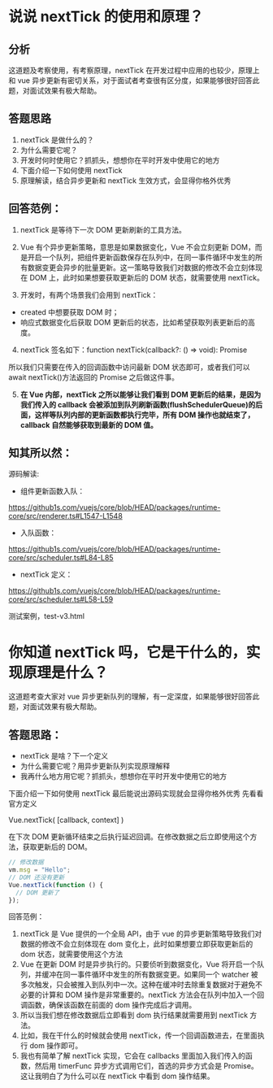 # 说说 nextTick 的使用和原理？

## 分析

这道题及考察使用，有考察原理，nextTick 在开发过程中应用的也较少，原理上和 vue 异步更新有密切关系，对于面试者考查很有区分度，如果能够很好回答此题，对面试效果有极大帮助。

## 答题思路

1. nextTick 是做什么的？
2. 为什么需要它呢？
3. 开发时何时使用它？抓抓头，想想你在平时开发中使用它的地方
4. 下面介绍一下如何使用 nextTick
5. 原理解读，结合异步更新和 nextTick 生效方式，会显得你格外优秀

## 回答范例：

1. nextTick 是等待下一次 DOM 更新刷新的工具方法。

2. Vue 有个异步更新策略，意思是如果数据变化，Vue 不会立刻更新 DOM，而是开启一个队列，把组件更新函数保存在队列中，在同一事件循环中发生的所有数据变更会异步的批量更新。这一策略导致我们对数据的修改不会立刻体现在 DOM 上，此时如果想要获取更新后的 DOM 状态，就需要使用 nextTick。

3. 开发时，有两个场景我们会用到 nextTick：

- created 中想要获取 DOM 时；
- 响应式数据变化后获取 DOM 更新后的状态，比如希望获取列表更新后的高度。

4. nextTick 签名如下：function nextTick(callback?: () => void): Promise<void>

所以我们只需要在传入的回调函数中访问最新 DOM 状态即可，或者我们可以 await nextTick()方法返回的 Promise 之后做这件事。

5. **在 Vue 内部，nextTick 之所以能够让我们看到 DOM 更新后的结果，是因为我们传入的 callback 会被添加到队列刷新函数(flushSchedulerQueue)的后面，这样等队列内部的更新函数都执行完毕，所有 DOM 操作也就结束了，callback 自然能够获取到最新的 DOM 值。**

## 知其所以然：

源码解读:

- 组件更新函数入队：

https://github1s.com/vuejs/core/blob/HEAD/packages/runtime-core/src/renderer.ts#L1547-L1548

- 入队函数：

https://github1s.com/vuejs/core/blob/HEAD/packages/runtime-core/src/scheduler.ts#L84-L85

- nextTick 定义：

https://github1s.com/vuejs/core/blob/HEAD/packages/runtime-core/src/scheduler.ts#L58-L59

测试案例，test-v3.html

# 你知道 nextTick 吗，它是干什么的，实现原理是什么？

这道题考查大家对 vue 异步更新队列的理解，有一定深度，如果能够很好回答此题，对面试效果有极大帮助。

## 答题思路：

- nextTick 是啥？下一个定义
- 为什么需要它呢？用异步更新队列实现原理解释
- 我再什么地方用它呢？抓抓头，想想你在平时开发中使用它的地方

下面介绍一下如何使用 nextTick
最后能说出源码实现就会显得你格外优秀
先看看官方定义

Vue.nextTick( [callback, context] )

在下次 DOM 更新循环结束之后执行延迟回调。在修改数据之后立即使用这个方法，获取更新后的 DOM。

```javascript
// 修改数据
vm.msg = "Hello";
// DOM 还没有更新
Vue.nextTick(function () {
  // DOM 更新了
});
```

回答范例：

1. nextTick 是 Vue 提供的一个全局 API，由于 vue 的异步更新策略导致我们对数据的修改不会立刻体现在 dom 变化上，此时如果想要立即获取更新后的 dom 状态，就需要使用这个方法
2. Vue 在更新 DOM 时是异步执行的。只要侦听到数据变化，Vue 将开启一个队列，并缓冲在同一事件循环中发生的所有数据变更。如果同一个 watcher 被多次触发，只会被推入到队列中一次。这种在缓冲时去除重复数据对于避免不必要的计算和 DOM 操作是非常重要的。nextTick 方法会在队列中加入一个回调函数，确保该函数在前面的 dom 操作完成后才调用。
3. 所以当我们想在修改数据后立即看到 dom 执行结果就需要用到 nextTick 方法。
4. 比如，我在干什么的时候就会使用 nextTick，传一个回调函数进去，在里面执行 dom 操作即可。
5. 我也有简单了解 nextTick 实现，它会在 callbacks 里面加入我们传入的函数，然后用 timerFunc 异步方式调用它们，首选的异步方式会是 Promise。这让我明白了为什么可以在 nextTick 中看到 dom 操作结果。
